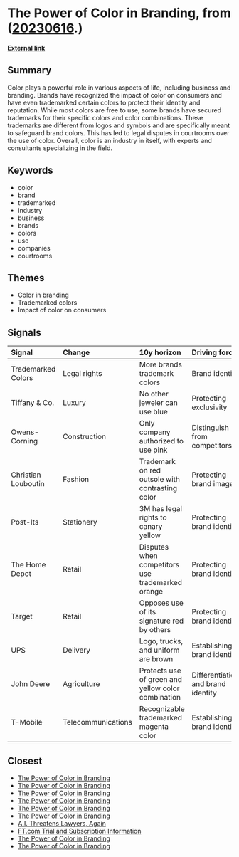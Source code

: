 # __The Power of Color in Branding__, from ([20230616](https://kghosh.substack.com/p/20230616).)

__[External link](https://www.shutterstock.com/blog/9-brands-trademarked-color?utm_source=substack&utm_medium=email)__



## Summary

Color plays a powerful role in various aspects of life, including business and branding. Brands have recognized the impact of color on consumers and have even trademarked certain colors to protect their identity and reputation. While most colors are free to use, some brands have secured trademarks for their specific colors and color combinations. These trademarks are different from logos and symbols and are specifically meant to safeguard brand colors. This has led to legal disputes in courtrooms over the use of color. Overall, color is an industry in itself, with experts and consultants specializing in the field.

## Keywords

* color
* brand
* trademarked
* industry
* business
* brands
* colors
* use
* companies
* courtrooms

## Themes

* Color in branding
* Trademarked colors
* Impact of color on consumers

## Signals

| Signal              | Change             | 10y horizon                                        | Driving force                      |
|:--------------------|:-------------------|:---------------------------------------------------|:-----------------------------------|
| Trademarked Colors  | Legal rights       | More brands trademark colors                       | Brand identity                     |
| Tiffany & Co.       | Luxury             | No other jeweler can use blue                      | Protecting exclusivity             |
| Owens-Corning       | Construction       | Only company authorized to use pink                | Distinguish from competitors       |
| Christian Louboutin | Fashion            | Trademark on red outsole with contrasting color    | Protecting brand image             |
| Post-Its            | Stationery         | 3M has legal rights to canary yellow               | Protecting brand identity          |
| The Home Depot      | Retail             | Disputes when competitors use trademarked orange   | Protecting brand identity          |
| Target              | Retail             | Opposes use of its signature red by others         | Protecting brand identity          |
| UPS                 | Delivery           | Logo, trucks, and uniform are brown                | Establishing brand identity        |
| John Deere          | Agriculture        | Protects use of green and yellow color combination | Differentiation and brand identity |
| T-Mobile            | Telecommunications | Recognizable trademarked magenta color             | Establishing brand identity        |

## Closest

* [The Power of Color in Branding](aed94a25a5eda4f0d45a976a94a8c223)
* [The Power of Color in Branding](aed94a25a5eda4f0d45a976a94a8c223)
* [The Power of Color in Branding](aed94a25a5eda4f0d45a976a94a8c223)
* [The Power of Color in Branding](aed94a25a5eda4f0d45a976a94a8c223)
* [The Power of Color in Branding](aed94a25a5eda4f0d45a976a94a8c223)
* [The Power of Color in Branding](aed94a25a5eda4f0d45a976a94a8c223)
* [A.I. Threatens Lawyers, Again](2d3b20a8b6a2fbbb191cffd8ebba1792)
* [FT.com Trial and Subscription Information](34e1369572f1241d4a54e63cee2a4565)
* [The Power of Color in Branding](aed94a25a5eda4f0d45a976a94a8c223)
* [The Power of Color in Branding](aed94a25a5eda4f0d45a976a94a8c223)